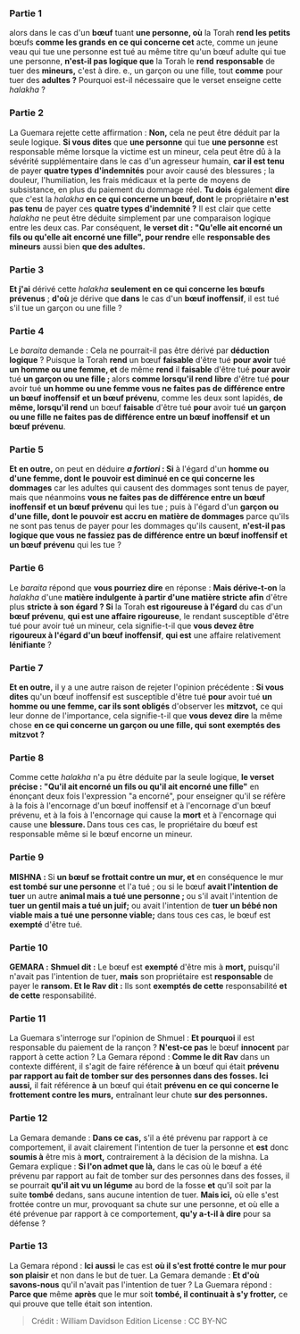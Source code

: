 
### Partie 1
alors dans le cas d'un <b>bœuf</b> tuant <b>une personne, où</b> la Torah <b>rend les petits</b> bœufs <b>comme les grands</b> <b>en ce qui concerne cet</b> acte, comme un jeune veau qui tue une personne est tué au même titre qu'un bœuf adulte qui tue une personne, <b>n'est-il pas logique que</b> la Torah le <b>rend</b> <b>responsable</b> de tuer des <b>mineurs,</b> c'est à dire. e., un garçon ou une fille, tout <b>comme</b> pour tuer des <b>adultes ?</b> Pourquoi est-il nécessaire que le verset enseigne cette <i>halakha</i> ?

### Partie 2
La Guemara rejette cette affirmation : <b>Non,</b> cela ne peut être déduit par la seule logique. <b>Si vous dites</b> que <b>une personne</b> qui tue <b>une personne</b> est responsable même lorsque la victime est un mineur, cela peut être dû à la sévérité supplémentaire dans le cas d'un agresseur humain, <b>car il est tenu</b> de payer <b>quatre types d'indemnités</b> pour avoir causé des blessures ; la douleur, l'humiliation, les frais médicaux et la perte de moyens de subsistance, en plus du paiement du dommage réel. <b>Tu dois</b> également <b>dire</b> que c'est la <i>halakha</i> <b>en ce qui concerne un bœuf, dont</b> le propriétaire <b>n'est pas tenu</b> de payer ces <b>quatre types d'indemnité ?</b> Il est clair que cette <i>halakha</i> ne peut être déduite simplement par une comparaison logique entre les deux cas. Par conséquent, <b>le verset dit : "Qu'elle ait encorné un fils ou qu'elle ait encorné une fille", pour rendre</b> elle <b>responsable des mineurs</b> aussi bien <b>que des adultes.</b>

### Partie 3
<b>Et j'ai</b> dérivé cette <i>halakha</i> <b>seulement en ce qui concerne les bœufs prévenus</b> ; <b>d'où</b> je dérive que <b>dans</b> le cas d'un <b>bœuf inoffensif</b>, il est tué s'il tue un garçon ou une fille ?

### Partie 4
Le <i>baraita</i> demande : Cela ne pourrait-il pas être dérivé par <b>déduction logique</b> ? Puisque</b> la Torah <b>rend</b> un bœuf <b>faisable</b> d'être tué <b>pour avoir</b> tué <b>un homme ou une femme, et</b> de même <b>rend</b> il <b>faisable</b> d'être tué <b>pour avoir</b> tué <b>un garçon ou une fille ; </b> alors <b>comme lorsqu'il rend</b> <b>libre</b> d'être tué <b>pour</b> avoir tué <b>un homme ou une femme vous ne faites pas de différence entre un bœuf inoffensif</b> <b>et un bœuf prévenu</b>, comme les deux sont lapidés, <b>de même, lorsqu'il rend</b> un bœuf <b>faisable</b> d'être tué <b>pour</b> avoir tué <b>un garçon ou une fille ne faites pas de différence entre un bœuf inoffensif</b> <b>et un bœuf prévenu</b>.

### Partie 5
<b>Et en outre,</b> on peut en déduire <b><i>a fortiori</i> : Si</b> à l'égard d'un <b>homme ou d'une femme, dont le pouvoir est diminué en ce qui concerne les dommages</b> car les adultes qui causent des dommages sont tenus de payer, mais que néanmoins <b>vous ne faites pas de différence entre un bœuf inoffensif</b> <b>et un bœuf prévenu</b> qui les tue ; puis à l'égard d'un <b>garçon ou d'une fille, dont le pouvoir est accru en matière de dommages</b> parce qu'ils ne sont pas tenus de payer pour les dommages qu'ils causent, <b>n'est-il pas logique que vous ne fassiez pas de différence entre un bœuf inoffensif</b> <b>et un bœuf prévenu</b> qui les tue ?

### Partie 6
Le <i>baraita</i> répond que <b>vous pourriez dire</b> en réponse : <b>Mais dérive-t-on</b> la <i>halakha</i> d'une <b>matière indulgente</b> <b>à partir d'une matière stricte</b> <b>afin</b> d'être plus <b>stricte à son égard ? Si</b> la Torah <b>est rigoureuse à l'égard</b> du cas d'un <b>bœuf prévenu</b>, <b>qui est une affaire rigoureuse</b>, le rendant susceptible d'être tué pour avoir tué un mineur, cela signifie-t-il que <b>vous devez être rigoureux à l'égard d'un bœuf inoffensif</b>, <b>qui est</b> une affaire relativement <b>lénifiante</b> ?

### Partie 7
<b>Et en outre,</b> il y a une autre raison de rejeter l'opinion précédente : <b>Si vous dites</b> qu'un bœuf inoffensif est susceptible d'être tué <b>pour</b> avoir tué <b>un homme ou une femme, car ils sont obligés</b> d'observer les <b>mitzvot,</b> ce qui leur donne de l'importance, cela signifie-t-il que <b>vous devez dire</b> la même chose <b>en ce qui concerne un garçon ou une fille, qui sont exemptés des mitzvot ?</b>

### Partie 8
Comme cette <i>halakha</i> n'a pu être déduite par la seule logique, <b>le verset précise : "Qu'il ait encorné un fils ou qu'il ait encorné une fille"</b> en énonçant deux fois l'expression "a encorné", pour enseigner qu'il se réfère à la fois à l'encornage d'un bœuf inoffensif</b> et à l'encornage d'un bœuf prévenu</b>, et à la fois à l'encornage</b> qui cause la <b>mort</b> et à l'encornage</b> qui cause une <b>blessure. </b> Dans tous ces cas, le propriétaire du bœuf est responsable même si le bœuf encorne un mineur.

### Partie 9
<strong>MISHNA : </strong>Si <b>un bœuf se frottait contre un mur, et</b> en conséquence le mur <b>est tombé sur une personne</b> et l'a tué ; ou si le bœuf <b>avait l'intention de tuer</b> un autre <b>animal mais a tué une personne ; </b> ou s'il avait l'intention de <b>tuer</b> <b>un gentil mais a tué un juif;</b> ou avait l'intention de <b>tuer</b> <b>un bébé non viable mais a tué une personne viable;</b> dans tous ces cas, le bœuf est <b>exempté</b> d'être tué.

### Partie 10
<strong>GEMARA :</strong> <b>Shmuel dit :</b> Le bœuf est <b>exempté</b> d'être mis à <b>mort,</b> puisqu'il n'avait pas l'intention de tuer, <b>mais</b> son propriétaire est <b>responsable</b> de payer le <b>ransom. Et le Rav dit :</b> Ils sont <b>exemptés de cette</b> responsabilité <b>et de cette</b> responsabilité.

### Partie 11
La Guemara s'interroge sur l'opinion de Shmuel : <b>Et pourquoi</b> il est responsable du paiement de la rançon ? <b>N'est-ce pas</b> le bœuf <b>innocent</b> par rapport à cette action ? La Gemara répond : <b>Comme le dit Rav</b> dans un contexte différent, il s'agit de faire référence <b>à</b> un bœuf qui était <b>prévenu par rapport au fait de tomber sur des personnes dans des fosses. Ici aussi,</b> il fait référence <b>à</b> un bœuf qui était <b>prévenu en ce qui concerne le frottement contre les murs,</b> entraînant leur chute <b>sur des personnes.</b>

### Partie 12
La Gemara demande : <b>Dans ce cas,</b> s'il a été prévenu par rapport à ce comportement, il avait clairement l'intention de tuer la personne et <b>est</b> donc <b>soumis à</b> être mis à <b>mort,</b> contrairement à la décision de la mishna. La Gemara explique : <b>Si l'on admet que là,</b> dans le cas où le bœuf a été prévenu par rapport au fait de tomber sur des personnes dans des fosses, il se pourrait <b>qu'il ait vu un légume</b> au bord de la fosse <b>et</b> qu'il soit par la suite <b>tombé</b> dedans, sans aucune intention de tuer. <b>Mais ici,</b> où elle s'est frottée contre un mur, provoquant sa chute sur une personne, et où elle a été prévenue par rapport à ce comportement, <b>qu'y a-t-il à dire</b> pour sa défense ?

### Partie 13
La Gemara répond : <b>Ici aussi</b> le cas est <b>où il s'est frotté contre le mur pour son plaisir</b> et non dans le but de tuer. La Gemara demande : <b>Et d'où savons-nous</b> qu'il n'avait pas l'intention de tuer ? La Guemara répond : <b>Parce que</b> même <b>après</b> que le mur soit <b>tombé, il continuait à s'y frotter,</b> ce qui prouve que telle était son intention.

>Crédit : William Davidson Edition
>License : CC BY-NC